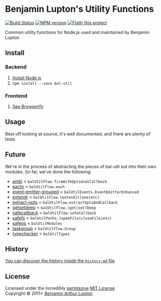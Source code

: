 # Benjamin Lupton's Utility Functions

[![Build Status](https://secure.travis-ci.org/balupton/bal-util.png?branch=master)](http://travis-ci.org/balupton/bal-util)
[![NPM version](https://badge.fury.io/js/bal-util.png)](https://npmjs.org/package/bal-util)
[![Flattr this project](https://raw.github.com/balupton/flattr-buttons/master/badge-89x18.gif)](http://flattr.com/thing/344188/balupton-on-Flattr)

Common utility functions for Node.js used and maintained by Benjamin Lupton



## Install

### Backend

1. [Install Node.js](http://bevry.me/node/install)
2. `npm install --save bal-util`

### Frontend

1. [See Browserify](http://browserify.org/)



## Usage
Best off looking at source, it's well documented, and there are plenty of tests



## Future
We're in the process of abstracting the pieces of bal-util out into their own modules. So far, we've done the following:

- [ambi](https://github.com/bevry/ambi) < `balUtilFlow.fireWithOptionalCallback`
- [eachr](https://github.com/bevry/eachr) < `balUtilFlow.each`
- [event-emitter-grouped](https://github.com/bevry/event-emitter-grouped) < `balUtilEvents.EventEmitterEnhanced`
- [extendr](https://github.com/bevry/extendr) < `balUtilFlow.(extend|clone|etc)`
- [extract-opts](https://github.com/bevry/extract-opts) < `balUtilFlow.extractOptsAndCallback`
- [getsetdeep](https://github.com/bevry/getsetdeep) < `balUtilFlow.(get|set)Deep`
- [safecallback](https://github.com/bevry/safecallback) < `balUtilFlow.safeCallback`
- [safefs](https://github.com/bevry/safefs) < `balUtilPaths.(openFile|closeFile|etc)`
- [safeps](https://github.com/bevry/safeps) < `balUtilModules`
- [taskgroup](https://github.com/bevry/taskgroup) < `balUtilFlow.Group`
- [typechecker](https://github.com/bevry/typechecker) < `balUtilTypes`



## History
[You can discover the history inside the `History.md` file](https://github.com/balupton/bal-util/blob/master/History.md#files)



## License
Licensed under the incredibly [permissive](http://en.wikipedia.org/wiki/Permissive_free_software_licence) [MIT License](http://creativecommons.org/licenses/MIT/)
<br/>Copyright © 2011+ [Benjamin Arthur Lupton](http://balupton.com)
